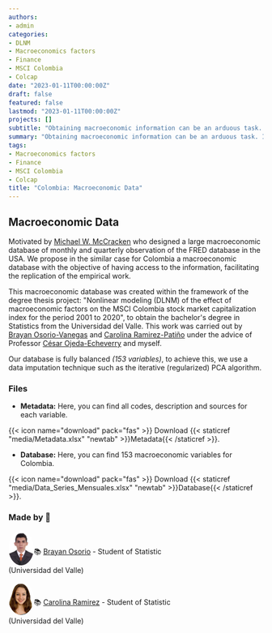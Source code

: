 ```yaml
---
authors:
- admin
categories:
- DLNM
- Macroeconomics factors
- Finance
- MSCI Colombia
- Colcap
date: "2023-01-11T00:00:00Z"
draft: false
featured: false
lastmod: "2023-01-11T00:00:00Z"
projects: []
subtitle: "Obtaining macroeconomic information can be an arduous task. In this post, we share a large macroeconomic database designed for empirical big data analysis."
summary: "Obtaining macroeconomic information can be an arduous task. In this post, we share a large macroeconomic database designed for empirical big data analysis."
tags:
- Macroeconomics factors
- Finance
- MSCI Colombia
- Colcap
title: "Colombia: Macroeconomic Data"
---
```


## Macroeconomic Data

Motivated by [Michael W. McCracken](https://research.stlouisfed.org/econ/mccracken/fred-databases/) who designed a large macroeconomic database of monthly and quarterly observation of the FRED database in the USA. We propose in the similar case for Colombia a macroeconomic database with the objective of having access to the information, facilitating the replication of the empirical work.

This macroeconomic database was created within the framework of the degree thesis project: "Nonlinear modeling (DLNM) of the effect of macroeconomic factors on the MSCI Colombia stock market capitalization index for the period 2001 to 2020", to obtain the bachelor's degree in Statistics from the Universidad del Valle. This work was carried out by [Brayan Osorio-Vanegas](https://www.linkedin.com/in/brayan-osorio-vanegas-233473237/)  and [Carolina Ramirez-Patiño](https://www.linkedin.com/in/carorpbs/) under the advice of Professor [César Ojeda-Echeverry](http://escuelaestadistica.univalle.edu.co/index.php/profesores) and myself.

Our database is fully balanced *(153 variables)*, to achieve this, we use a data imputation technique such as the iterative (regularized) PCA algorithm.


### Files

- **Metadata:** Here, you can find all codes, description and sources for each variable.

{{< icon name="download" pack="fas" >}} Download {{< staticref "media/Metadata.xlsx" "newtab" >}}Metadata{{< /staticref >}}.

- **Database:** Here, you can find 153 macroeconomic variables for Colombia.

{{< icon name="download" pack="fas" >}} Download {{< staticref "media/Data_Series_Mensuales.xlsx" "newtab" >}}Database{{< /staticref >}}.



### Made by 🙌

<img style="border-radius: 50%;" src="brayan.png"
width="50px" align="left"
/>  

<br>

📚  [Brayan Osorio](https://www.linkedin.com/in/brayan-osorio-vanegas-233473237/) - Student of Statistic

(Universidad del Valle)


<img style="border-radius: 50%;" src="carolina.png"
width="50px" align="left"
/>

<br>

📚  [Carolina Ramirez](https://www.linkedin.com/in/carorpbs/) - Student of Statistic

(Universidad del Valle)



